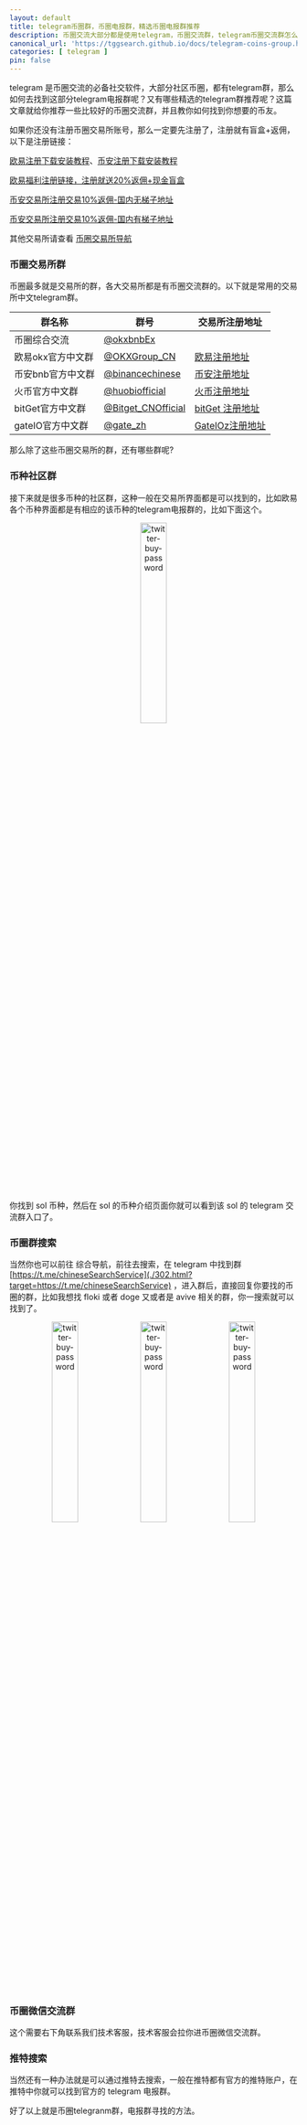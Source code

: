 ```yaml
---
layout: default
title: telegram币圈群，币圈电报群，精选币圈电报群推荐
description: 币圈交流大部分都是使用telegram，币圈交流群，telegram币圈交流群怎么找，telegram上又有哪些比较好的币圈交流群，以及如何找到志同道合的币友呢？
canonical_url: 'https://tggsearch.github.io/docs/telegram-coins-group.html'
categories: [ telegram ]
pin: false
---
```

telegram 是币圈交流的必备社交软件，大部分社区币圈，都有telegram群，那么如何去找到这部分telegram电报群呢？又有哪些精选的telegram群推荐呢？这篇文章就给你推荐一些比较好的币圈交流群，并且教你如何找到你想要的币友。

如果你还没有注册币圈交易所账号，那么一定要先注册了，注册就有盲盒+返佣，以下是注册链接：

[欧易注册下载安装教程](./okx-install.html)、[币安注册下载安装教程](./bnb-buy-coins.html)

[欧易福利注册链接，注册就送20%返佣+现金盲盒](./302.html?target=https://www.okx.com/join/62030781)

[币安交易所注册交易10%返佣-国内无梯子地址](./302.html?target=https://www.suitechsui.us/join?ref=ED13UFJ5) 

[币安交易所注册交易10%返佣-国内有梯子地址](./302.html?target=https://www.binance.com/join?ref==ED13UFJ5)
    

其他交易所请查看 [币圈交易所导航](./coins-index.html) 

### 币圈交易所群
币圈最多就是交易所的群，各大交易所都是有币圈交流群的。以下就是常用的交易所中文telegram群。

|  群名称   | 群号 | 交易所注册地址 | 
|  ----  | ----  | ----  |
| 币圈综合交流 | [@okxbnbEx](./302.html?target=https://t.me/okxbnbEx) | |
| 欧易okx官方中文群 | [@OKXGroup_CN](./302.html?target=https://t.me/OKXGroup_CN) | [欧易注册地址](./302.html?target=https://www.okx.com/join/62030781)|
| 币安bnb官方中文群 | [@binancechinese](./302.html?target=https://t.me/binancechinese) |  [币安注册地址](./302.html?target=https://www.binance.com/join?ref==ED13UFJ5)
| 火币官方中文群 | [@huobiofficial](./302.html?target=https://t.me/huobiofficial) |  [火币注册地址](./302.html?target=https://www.htx.co.si/invite/zh-cn/1g?invite_code=xgf98223)  |
| bitGet官方中文群 | [@Bitget_CNOfficial](./302.html?target=https://t.me/Bitget_CNOfficial) | [bitGet 注册地址](./302.html?target=https://partner.bitget.com/bg/ml6l51911687837747447)  |
| gateIO官方中文群 | [@gate_zh](./302.html?target=https://t.me/gate_zh) | [GateIOz注册地址](./302.html?target=https://www.gate.io/signup/UllHXA0J/ab10?ref_type=103)  |

那么除了这些币圈交易所的群，还有哪些群呢?

### 币种社区群
接下来就是很多币种的社区群，这种一般在交易所界面都是可以找到的，比如欧易各个币种界面都是有相应的该币种的telegram电报群的，比如下面这个。

<div align=center>
    <img alt="twitter-buy-password" src="https://cdn.jsdelivr.net/gh/tggsearch/tggsearch.github.io/assets/img/okx-telegram-coins.webp" class="page-img" width="30%" onerror="this.onerror=null;this.src='/assets/img/okx-telegram-coins.webp'" />
</div>

你找到 sol 币种，然后在 sol 的币种介绍页面你就可以看到该 sol 的 telegram 交流群入口了。

### 币圈群搜索
当然你也可以前往 综合导航，前往去搜索，在 telegram 中找到群 [https://t.me/chineseSearchService](./302.html?target=https://t.me/chineseSearchService) ，进入群后，直接回复你要找的币圈的群，比如我想找 floki 或者 doge 又或者是 avive 相关的群，你一搜索就可以找到了。

<div align=center>
    <img alt="twitter-buy-password" src="https://cdn.jsdelivr.net/gh/tggsearch/tggsearch.github.io/assets/img/telegram-coins-search.webp" class="page-img" width="30%" onerror="this.onerror=null;this.src='/assets/img/telegram-coins-search.webp'" />
    <img alt="twitter-buy-password" src="https://cdn.jsdelivr.net/gh/tggsearch/tggsearch.github.io/assets/img/telegram-coins-search-1.webp" class="page-img" width="30%" onerror="this.onerror=null;this.src='/assets/img/telegram-coins-search-1.webp'" />
    <img alt="twitter-buy-password" src="https://cdn.jsdelivr.net/gh/tggsearch/tggsearch.github.io/assets/img/telegram-coins-search-2.webp" class="page-img" width="30%" onerror="this.onerror=null;this.src='/assets/img/telegram-coins-search-2.webp'" />
</div>

### 币圈微信交流群
这个需要右下角联系我们技术客服，技术客服会拉你进币圈微信交流群。

### 推特搜索
当然还有一种办法就是可以通过推特去搜索，一般在推特都有官方的推特账户，在推特中你就可以找到官方的 telegram 电报群。

好了以上就是币圈telegranm群，电报群寻找的方法。


